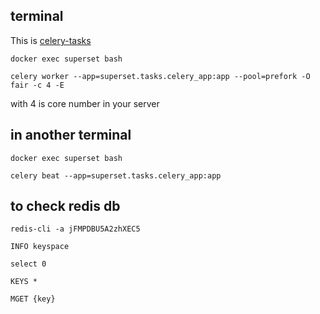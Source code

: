 ## terminal
This is [celery-tasks](https://superset.incubator.apache.org/installation.html#celery-tasks "Title")

```docker exec superset bash```

```celery worker --app=superset.tasks.celery_app:app --pool=prefork -O fair -c 4 -E```

with 4 is core number in your server

## in another terminal

```docker exec superset bash```

```celery beat --app=superset.tasks.celery_app:app```

## to check redis db
```redis-cli -a jFMPDBU5A2zhXEC5```

```INFO keyspace```

```select 0```

```KEYS *```

```MGET {key}```
